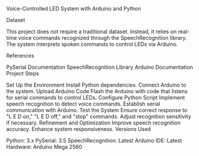 Voice-Controlled LED System with Arduino and Python

Dataset

This project does not require a traditional dataset. Instead, it relies on real-time voice commands recognized through the SpeechRecognition library. The system interprets spoken commands to control LEDs via Arduino.

References

PySerial Documentation
SpeechRecognition Library
Arduino Documentation
Project Steps

Set Up the Environment
Install Python dependencies.
Connect Arduino to the system.
Upload Arduino Code
Flash the Arduino with code that listens for serial commands to control LEDs.
Configure Python Script
Implement speech recognition to detect voice commands.
Establish serial communication with Arduino.
Test the System
Ensure correct response to "L E D on," "L E D off," and "stop" commands.
Adjust recognition sensitivity if necessary.
Refinement and Optimization
Improve speech recognition accuracy.
Enhance system responsiveness.
Versions Used

Python: 3.x
PySerial: 3.5
SpeechRecognition: Latest
Arduino IDE: Latest
Hardware: Arduino Mega 2560
